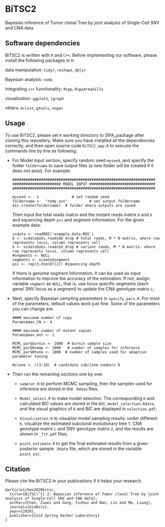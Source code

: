# BiTSC2
Bayesian inference of Tumor clonal Tree by joint analysis of Single-Cell SNV and CNA data

## Software dependencies

BiTSC2 is written with `R` and `C++`. Before implementing our software, please install the following packages in `R`:

data manipulation: `tidyr`, `reshape`, `dplyr`

Bayesian analysis: `coda`

integrating `c++` functionality: `Rcpp`, `RcppArmadillo`

visualization: `ggplot2`, `igraph`

others: `mclust`, `gtools`, `vegan`




## Usage

To use BiTSC2, please set `R` working directory to SIFA_package after cloning this repository. Make sure you have installed all the dependencies correctly, and then open source code `BiTSC2_app.R` to execute the commands line by line as following.

* For Model Input section, specify random seed `myseed`, and specify the folder `foldername` to save output files (a new folder will be created if it does not exist). For example: 
  ```
  #################################################################
  ###################### MODEL INPUT ##############################
  #################################################################

  myseed <-  1               # set random seed
  foldername <-  "temp_out"          # set output foldername
  dir.create(foldername)  # folder where outputs are saved
  ```

  Then input the total reads matrix and the mutant reads matrix `D` and `X` and squencing depth `psi` and segment information. For the given example data:
  
  ```
  scdata <- readRDS('example_data.RDS')
  D <- scdata$obs.reads$D_drop # total reads, M * N matrix, where row represents locus, column represents cell
  X <- scdata$obs.reads$X_drop # variant reads, M * N matrix. where row represents locus, column represents cell
  #segments <- NULL
  segments <- scdata$segment
  psi <- rep(3,dim(D)[2]) #squencing depth
  ```
  If there is genome segment information, it can be used as input information to improve the accuracy of the estimation. If not, assign variable `segment` as
  `NULL`, that is, use locus specific segments (each gene/ SNV locus as a segment) to update the CNA genotype matrix `L`;
   

* Next, specify Bayesian sampling parameters in `specify_pars.R`. For most of the parameters, default values work just fine. Some of the parameters you can change are:
  ```
  #### maximum number of copy
  Params$max_CN <- 4

  #### maximum number of mutant copies
  Params$max_mut <- 1

  MCMC_par$burnin <- 1000  # burnin sample size
  MCMC_par$Nsamp <- 1000   # number of samples for inference
  MCMC_par$Ntune <- 1000  # number of samples used for adaptive parameter tuning

  Nclone <- c(3:10)  # candidate subclone numbers K
  ```

* Then run the remaining sections one by one:

   + `sampler.R` to perform MCMC sampling, then the samples used for inference are stored in the `.Rdata` files;
   
   + `Model_select.R` to make model selection. The corresponding `K` and calculated BIC values are stored in the `BIC_model_selection.Rdata`, and the
      visual graphics of `K` and BIC are displayed in `selection.pdf`;
   
   + `Visualization.R` to visualize model sampling results: under different `K`, visualize the estimated subclonal evolutionary tree `T`, CNA genotype matrix `L` and SNV genotype matrix `Z`, and the results are shown in `_fit.pdf` files;
   
   + `point_estimate.R` to get the final estimated results from a given posterior sample `.Rdata` file, which are stored in the variable `point_est`.


## Citation
Please cite the BiTSC2 in your publications if it helps your research.
```
@article{chen2020bitsc,
  title={BiTSC\^{} 2: Bayesian inference of Tumor clonal Tree by joint analysis of Single-Cell SNV and CNA data},
  author={Chen, Ziwei and Gong, Fuzhou and Wan, Lin and Ma, Liang},
  journal={bioRxiv},
  year={2020},
  publisher={Cold Spring Harbor Laboratory}
}

```
